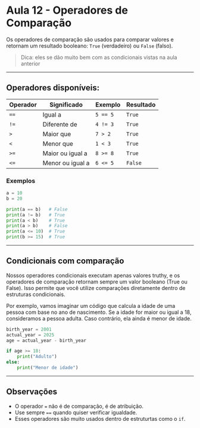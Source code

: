 # Aula 12 - Operadores de Comparação

Os operadores de comparação são usados para comparar valores e retornam um resultado booleano:
`True` (verdadeiro) ou `False` (falso).

> Dica: eles se dão muito bem com as condicionais vistas na aula anterior

---

## Operadores disponíveis:

| Operador | Significado      | Exemplo  | Resultado |
| -------- | ---------------- | -------- | --------- |
| `==`     | Igual a          | `5 == 5` | `True`    |
| `!=`     | Diferente de     | `4 != 3` | `True`    |
| `>`      | Maior que        | `7 > 2`  | `True`    |
| `<`      | Menor que        | `1 < 3`  | `True`    |
| `>=`     | Maior ou igual a | `8 >= 8` | `True`    |
| `<=`     | Menor ou igual a | `6 <= 5` | `False`   |

### Exemplos

```python
a = 10
b = 20

print(a == b)   # False
print(a != b)   # True
print(a < b)    # True
print(a > b)    # False
print(a <= 10)  # True
print(b >= 15)  # True
```

---

## Condicionais com comparação

Nossos operadores condicionais executam apenas valores truthy, e os operadores de comparação retornam sempre um valor booleano (True ou False). Isso permite que você utilize comparações diretamente dentro de estruturas condicionais.

Por exemplo, vamos imaginar um código que calcula a idade de uma pessoa com base no ano de nascimento. Se a idade for maior ou igual a 18, consideramos a pessoa adulta. Caso contrário, ela ainda é menor de idade.

```python
birth_year = 2001
actual_year = 2025
age = actual_year - birth_year

if age >= 18:
    print("Adulto")
else:
    print("Menor de idade")
```

---

## Observações

-   O operador `=` não é de comparação, é de atribuição.
-   Use sempre `==` quando quiser verificar igualdade.
-   Esses operadores são muito usados dentro de estruturtas como o `if`.
